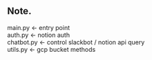 ## **Note.**
main.py <- entry point  
auth.py <- notion auth  
chatbot.py <- control slackbot / notion api query   
utils.py <- gcp bucket methods